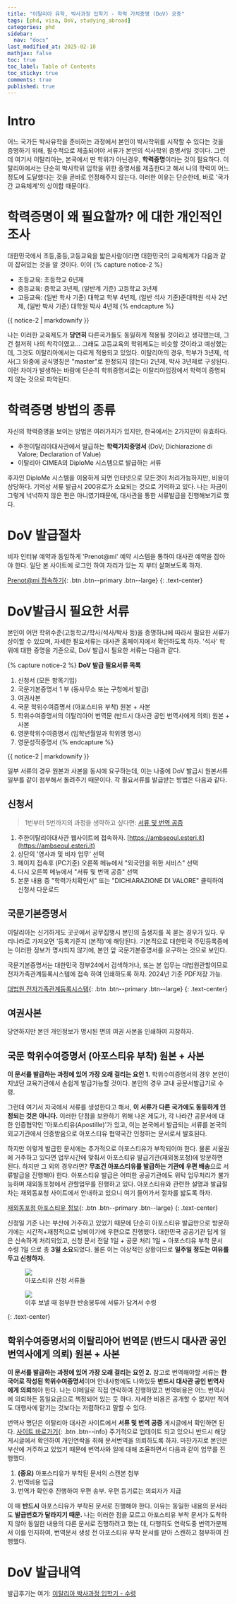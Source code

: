 ```yaml
---
title: "이탈리아 유학, 박사과정 입학기 - 학력 가치증명 (DoV) 공증"
tags: [phd, visa, DoV, studying_abroad]
categories: phd
sidebar:
  nav: "docs"
last_modified_at: 2025-02-18
mathjax: false
toc: true
toc_label: Table of Contents
toc_sticky: true
comments: true
published: true
---
```


# Intro
어느 국가든 박사유학을 준비하는 과정에서 본인이 박사학위를 시작할 수 있다는 것을 증명하기 위해, 필수적으로 제출되어야 서류가 본인의 석사학위 증명서일 것이다.
그런데 여기서 이탈리아는, 본국에서 딴 학위가 아닌경우, **학력증명**이라는 것이 필요하다.
이탈리아에서는 단순히 박사학위 입학을 위한 증명서를 제출한다고 해서 나의 학력이 어느 정도에 도달했다는 것을 곧바로 인정해주지 않는다.
이러한 이유는 단순한데, 바로 '국가간 교육체계'의 상이함 때문이다.

# 학력증명이 왜 필요할까? 에 대한 개인적인 조사
대한민국에서 초등,중등,고등교육을 밟은사람이라면 대한민국의 교육체계가 다음과 같이 잡혀있는 것을 알 것이다.
이이
{% capture notice-2 %}
* 초등교육: 초등학교 6년제
* 중등교육: 중학교 3년제, (일반계 기준) 고등학교 3년제
* 고등교육: (일반 학사 기준) 대학교 학부 4년제, (일반 석사 기준)준대학원 석사 2년제, (일반 박사 기준) 대학원 박사 4년제
{% endcapture %}
<div class="notice">{{ notice-2 | markdownify }}</div>

나는 이러한 교육제도가 **당연히** 다른국가들도 동일하게 적용될 것이라고 생각했는데, 그건 철저히 나의 착각이였고...
그래도 고등교육의 학위제도는 비슷할 것이라고 예상했는데, 그것도 이탈리아에서는 다르게 적용되고 있었다.
이탈리아의 경우, 학부가 3년제, 석사(그 와중에 공식명칭은 "master"로 한정되지 않는다) 2년제, 박사 3년제로 구성된다.
이런 차이가 발생하는 바람에 단순히 학위증명서로는 이탈리아입장에서 학력이 증명되지 않는 것으로 파악된다.

# 학력증명 방법의 종류
자신의 학력증명을 보이는 방법은 여러가지가 있지만, 한국에서는 2가지만이 유효하다.
* 주한이탈리아대사관에서 발급하는 **학력가치증명서** (DoV; Dichiarazione di Valore; Declaration of Value)
* 이탈리아 CIMEA의 DiploMe 시스템으로 발급하는 서류

후자인 DiploMe 시스템을 이용하게 되면 인터넷으로 모든것이 처리가능하지만, 비용이 상당하다.
기억상 서류 발급시 200유로가 소요되는 것으로 기억하고 있다.
나는 자금이 그렇게 넉넉하지 않은 편은 아니였기때문에, 대사관을 통한 서류발급을 진행해보기로 했다.

# DoV 발급절차
비자 인터뷰 예약과 동일하게 'Prenot@mi' 예약 시스템을 통하여 대사관 예약을 잡아야 한다.
일단 본 사이트에 로그인 하여 자리가 있는 지 부터 살펴보도록 하자.

[Prenot@mi 접속하기](https://prenotami.esteri.it/){: .btn .btn--primary .btn--large}
{: .text-center}

# DoV발급시 필요한 서류
본인이 어떤 학위수준(고등학교/학사/석사/박사 등)을 증명하냐에 따라서 필요한 서류가 상이할 수 있으며, 자세한 필요서류는 대사관 홈페이지에서 확인하도록 하자.
'석사' 학위에 대한 증명을 기준으로, DoV 발급시 필요한 서류는 다음과 같다.

{% capture notice-2 %}
**DoV 발급 필요서류 목록**

1. 신청서 (모든 항목기입)
2. 국문기본증명서 1 부 (동사무소 또는 구청에서 발급)
3. 여권사본
4. 국문 학위수여증명서 (아포스티유 부착) 원본 + 사본
5. 학위수여증명서의 이탈리아어 번역문 (반드시 대사관 공인 번역사에게 의뢰) 원본 + 사본
6. 영문학위수여증명서 (입학년월일과 학위명 명시)
7. 영문성적증명서
{% endcapture %}
<div class="notice--info">{{ notice-2 | markdownify }}</div>

일부 서류의 경우 원본과 사본을 동시에 요구하는데, 이는 나중에 DoV 발급시 원본서류 일부를 같이 첨부해서 돌려주기 때문이다.
각 필요서류를 발급받는 방법은 다음과 같다.

## 신청서
> 1번부터 5번까지의 과정을 생략하고 싶다면: [서류 및 번역 공증](https://ambseoul.esteri.it/ko/servizi-consolari-e-visti/servizi-per-il-cittadino-straniero/traduzione-e-legalizzazione-dei-documenti/)

1. 주한이탈리아대사관 웹사이트에 접속하자. [https://ambseoul.esteri.it](https://ambseoul.esteri.it)
2. 상단의 '영사과 및 비자 업무' 선택
3. 페이지 접속후 (PC기준) 오른쪽 메뉴에서 "외국인을 위한 서비스" 선택
4. 다시 오른쪽 메뉴에서 "서류 및 번역 공증" 선택 
5. 본문 내용 중 "학력가치확인서" 또는 "DICHIARAZIONE DI VALORE" 클릭하여 신청서 다운로드

## 국문기본증명서
이탈리아는 신기하게도 곳곳에서 공무집행시 본인의 출생지를 꼭 묻는 경우가 있다. 우리나라로 가져오면 '등록기준지 (본적)'에 해당된다. 기본적으로 대한민국 주민등록증에는 이러한 정보가 명시되지 않기에, 본인 앞 국문기본증명서를 요구하는 것으로 보인다.

국문기본증명서는 대한민국 정부24에서 검색하거나, 또는 본 업무는 대법원관할이므로 전자가족관계등록시스템에 접속 하여 인쇄하도록 하자. 2024년 기준 PDF저장 가능.

[대법원 전자가족관계등록시스템](https://efamily.scourt.go.kr){: .btn .btn--primary .btn--large}
{: .text-center}
## 여권사본
당연하지만 본인 개인정보가 명시된 면의 여권 사본을 인쇄하여 지참하자.

## 국문 학위수여증명서 (아포스티유 부착) 원본 + 사본
**이 문서를 발급하는 과정에 있어 가장 오래 걸리는 요인 1.** 
학위수여증명서의 경우 본인이 지냈던 교육기관에서 손쉽게 발급가능할 것이다.
본인의 경우 교내 공문서발급기로 수령.

그런데 여기서 자국에서 서류를 생성한다고 해서, **이 서류가 다른 국가에도 동등하게 인정되는 것은 아니다.**
이러한 단점을 보완하기 위해 나온 제도가, 각 나라간 공문서에 대한 인증협약인 '아포스티유(Apostille)'가 있고, 이는 본국에서 발급되는 서류를 본국의 외교기관에서 인증받음으로 아포스티유 협약국간 인정하는 문서로서 발효된다.

하지만 이렇게 발급한 문서에는 추가적으로 아포스티유가 부착되어야 한다.
물론 서울권에 거주하고 있다면 업무시간에 맞춰서 아포스티유 발급기관(재외동포청)에 방문하면 된다.
하지만 그 외의 경우라면? **무조건 아포스티유를 발급하는 기관에 우편 배송**으로 서류발급을 진행해야 한다.
아포스티유 발급은 어떠한 공공기관에도 위탁 업무처리가 불가능하며 재외동포청에서 관할업무를 진행하고 있다.
아포스티유와 관련한 설명과 발급절차는 재외동포청 사이트에서 안내하고 있으니 여기 들어가서 절차를 밟도록 하자.

[재외동포청 아포스티유 정보](https://oka.go.kr/oka/services/info/apostille/){: .btn .btn--primary .btn--large}
{: .text-center}

신청일 기준 나는 부산에 거주하고 있었기 때문에 단순히 아포스티유 발급만으로 방문하기에는 시간적+재정적으로 낭비이기에 우편으로 진행했다.
대한민국 공공기관 답게 일은 신속하게 처리되었고, 신청 문서 전달 1일 + 공문 처리 1일 + 아포스티유 부착 문서 수령 1일 으로 총 **3일 소요**되었다.
물론 이는 이상적인 상황이므로 **일주일 정도는 여유를 두고 신청하자.**

<figure>
<a href="/assets/images/apostille1.jpg"><img src="/assets/images/apostille1.jpg" style="max-width: 50%;"></a>
<figcaption>아포스티유 신청 서류들</figcaption>
</figure>

<figure>
<a href="/assets/images/apostille2.jpg"><img src="/assets/images/apostille2.jpg" style="max-width: 50%;"></a>
<figcaption>이후 보낼 때 첨부한 반송봉투에 서류가 담겨서 수령</figcaption>
</figure>
{: .text-center}

## 학위수여증명서의 이탈리아어 번역문 (반드시 대사관 공인 번역사에게 의뢰) 원본 + 사본
**이 문서를 발급하는 과정에 있어 가장 오래 걸리는 요인 2.**
참고로 번역해야할 서류는 **한국어로 작성된 학위수여증명서**이며 안내사항에도 나와있듯 **반드시 대사관 공인 번역사에게 의뢰**해야 한다.
나는 이메일로 직접 연락하여 진행하였고 번역비용은 어느 번역사에 의뢰하든 동일요금으로 책정되어 있는 듯 하다. 자세한 비용은 공개할 수 없지만 적어도 대행사에 맡기는 것보다는 저렴하다고 말할 수 있다.

번역사 명단은 이탈리아 대사관 사이트에서 **서류 및 번역 공증** 게시글에서 확인하면 된다. [사이트 바로가기](https://ambseoul.esteri.it/ko/servizi-consolari-e-visti/servizi-per-il-cittadino-straniero/traduzione-e-legalizzazione-dei-documenti/){: .btn .btn--info}
주기적으로 업데이트 되고 있으니 반드시 해당 게시글에서 확인하여 개인연락을 취해 문서번역을 의뢰하도록 하자.
마찬가지로 본인은 부산에 거주하고 있었기 때문에 번역사와 일에 대해 조율하면서 다음과 같이 업무를 진행했다.

1. **(중요)** 아포스티유가 부착된 문서의 스캔본 첨부
2. 번역비용 입금
3. 번역가 확인후 진행하여 우편 송부. 우편 등기료는 의뢰자가 지급

이 때 **반드시** 아포스티유가 부착된 문서로 진행해야 한다.
이유는 동일한 내용의 문서라도 **발급번호가 달라지기 때문.**
나는 이러한 점을 모르고 아포스티유 부착 문서가 도착하지 않아 동일한 내용의 다른 문서로 진행하려고 했는 데, 다행히도 연락도중 번역가분께서 이를 인지하여, 번역문서 생성 전 아포스티유 부착 문서를 받아 스캔하고 첨부하여 진행했다.

# DoV 발급내역
발급후기는 여기: [이탈리아 박사과정 입학기 - 수령](/phd/italyvisa-final)